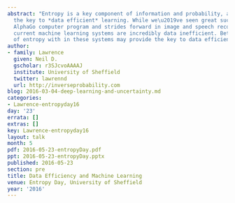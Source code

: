 ```yaml
---
abstract: "Entropy is a key component of information and probability, and may provide
  the key to *data efficient* learning. While we\u2019ve seen great success with the
  AlphaGo computer program and strides forward in image and speech recognition our
  current machine learning systems are incredibly data inefficient. Better understanding
  of entropy with in these systems may provide the key to data efficient learning."
author:
- family: Lawrence
  given: Neil D.
  gscholar: r3SJcvoAAAAJ
  institute: University of Sheffield
  twitter: lawrennd
  url: http://inverseprobability.com
blog: 2016-03-04-deep-learning-and-uncertainty.md
categories:
- Lawrence-entropyday16
day: '23'
errata: []
extras: []
key: Lawrence-entropyday16
layout: talk
month: 5
pdf: 2016-05-23-entropyDay.pdf
ppt: 2016-05-23-entropyDay.pptx
published: 2016-05-23
section: pre
title: Data Efficiency and Machine Learning
venue: Entropy Day, University of Sheffield
year: '2016'
---
```

